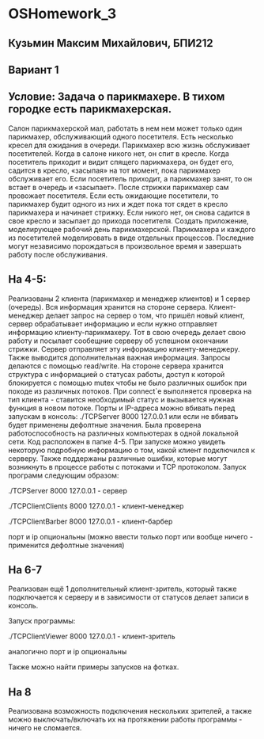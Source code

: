 # OSHomework_3
## Кузьмин Максим Михайлович, БПИ212
## Вариант 1
## Условие: Задача о парикмахере. В тихом городке есть парикмахерская.
Салон парикмахерской мал, работать в нем нем может только один
парикмахер, обслуживающий одного посетителя. Есть несколько кресел для ожидания в очереди. Парикмахер всю жизнь обслуживает посетителей. Когда в салоне никого нет, он спит в кресле.
Когда посетитель приходит и видит спящего парикмахера, он будет
его, садится в кресло, «засыпая» на тот момент, пока парикмахер
обслуживает его. Если посетитель приходит, а парикмахер занят,
то он встает в очередь и «засыпает». После стрижки парикмахер
сам провожает посетителя. Если есть ожидающие посетители, то
парикмахер будит одного из них и ждет пока тот сядет в кресло парикмахера и начинает стрижку. Если никого нет, он снова садится
в свое кресло и засыпает до прихода посетителя. Создать приложение, моделирующее рабочий день парикмахерской. Парикмахера и каждого из посетителей моделировать в виде отдельных процессов. Последние могут независимо порождаться в
произвольное время и завершать работу после обслуживания.
## На 4-5:
Реализованы 2 клиента (парикмахер и менеджер клиентов) и 1 сервер (очередь). Вся информация хранится на стороне сервера. Клиент-менеджер делает запрос на сервер о том, что пришёл новый клиент, сервер обрабатывает информацию и если нужно отправляет информацию клиенту-парикмахеру. Тот в свою очередь делает свою работу и посылает сообещние серверу об успешном окончании стрижки. Сервер отправляет эту информацию клиенту-менеджеру. Также выводится дополнительная важная информация.
Запросы делаются с помощью read/write. 
На стороне сервера хранится структура с информацией о статусах работы, доступ к которой блокируется с помощью mutex чтобы не было различных ошибок при походе из различных потоков.
При connect`е выполняется проверка на тип клиента - ставится необходимый статус и вызывается нужная функция в новом потоке.
Порты и IP-адреса можно вбивать перед запускам в консоль: ./TCPServer 8000 127.0.0.1 или если не вбивать будет применены дефолтные значения.
Была проверена работоспособность на различных компьютерах в одной локальной сети.
Код расположен в папке 4-5.
При запуске можно увидеть некоторую подробную информацию о том, какой клиент подключился к серверу. Также поддержаны различные ошибки, которые могут возникнуть в процессе работы с потоками и TCP протоколом.
Запуск программ следующим образом:

./TCPServer 8000 127.0.0.1 - сервер

./TCPClientClients 8000 127.0.0.1 - клиент-менеджер

./TCPClientBarber 8000 127.0.0.1 - клиент-барбер

порт и ip опциональны (можно ввести только порт или вообще ничего - применится дефолтные значения)

## На 6-7
Реализован ещё 1 дополнительный клиент-зритель, который также подключается к серверу и в зависимости от статусов делает записи в консоль.

Запуск программы:

./TCPClientViewer 8000 127.0.0.1 - клиент-зритель

аналогично порт и ip опциональны

Также можно найти примеры запусков на фотках.

## На 8
Реализована возможность подключения нескольких зрителей, а также можно выключать/включать их на протяжении работы программы - ничего не сломается.

